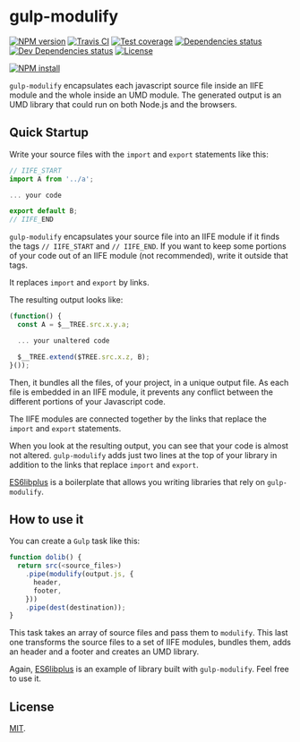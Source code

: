# gulp-modulify

[![NPM version][npm-image]][npm-url]
[![Travis CI][travis-image]][travis-url]
[![Test coverage][coveralls-image]][coveralls-url]
[![Dependencies status][dependencies-image]][dependencies-url]
[![Dev Dependencies status][devdependencies-image]][devdependencies-url]
[![License][license-image]](LICENSE.md)
<!--- [![node version][node-image]][node-url] -->

[![NPM install][npm-install-image]][npm-install-url]

`gulp-modulify` encapsulates each javascript source file inside an IIFE module and the whole inside an UMD module. The generated output is an UMD library that could run on both Node.js and the browsers.


## Quick Startup

Write your source files with the `import` and `export` statements like this:

```javascript
// IIFE_START
import A from '../a';

... your code

export default B;
// IIFE_END
```

`gulp-modulify` encapsulates your source file into an IIFE module if it finds the tags `// IIFE_START` and `// IIFE_END`. If you want to keep some portions of your code out of an IIFE module (not recommended), write it outside that tags.

It replaces `import` and `export` by links.

The resulting output looks like:

```javascript
(function() {
  const A = $__TREE.src.x.y.a;

  ... your unaltered code

  $__TREE.extend($TREE.src.x.z, B);
}());
```

Then, it bundles all the files, of your project, in a unique output file. As each file is embedded in an IIFE module, it prevents any conflict between the different portions of your Javascript code.

The IIFE modules are connected together by the links that replace the `import` and `export` statements.

When you look at the resulting output, you can see that your code is almost not altered. `gulp-modulify` adds just two lines at the top of your library in addition to the links that replace `import` and `export`.

[ES6libplus](https://www.npmjs.com/package/@mobilabs/es6libplus) is a boilerplate that allows you writing libraries that rely on `gulp-modulify`.


## How to use it

You can create a `Gulp` task like this:

```javascript
function dolib() {
  return src(<source_files>)
    .pipe(modulify(output.js, {
      header,
      footer,
    }))
    .pipe(dest(destination));
}
```

This task takes an array of source files and pass them to `modulify`. This last one transforms the source files to a set of IIFE modules, bundles them, adds an header and a footer and creates an UMD library.

Again, [ES6libplus](https://www.npmjs.com/package/@mobilabs/es6libplus) is an example of library built with `gulp-modulify`. Feel free to use it.


## License

[MIT](LICENSE.md).

<!--- URls -->

[npm-image]: https://img.shields.io/npm/v/gulp-modulify.svg?style=flat-square
[npm-install-image]: https://nodei.co/npm/gulp-modulify.png?compact=true
[node-image]: https://img.shields.io/badge/node.js-%3E=_0.10-green.svg?style=flat-square
[download-image]: https://img.shields.io/npm/dm/gulp-modulify.svg?style=flat-square
[travis-image]: https://img.shields.io/travis/jclo/gulp-modulify.svg?style=flat-square
[coveralls-image]: https://img.shields.io/coveralls/jclo/gulp-modulify/master.svg?style=flat-square
[dependencies-image]: https://david-dm.org/jclo/gulp-modulify/status.svg?theme=shields.io
[devdependencies-image]: https://david-dm.org/jclo/gulp-modulify/dev-status.svg?theme=shields.io
[license-image]: https://img.shields.io/npm/l/gulp-modulify.svg?style=flat-square

[npm-url]: https://www.npmjs.com/package/gulp-modulify
[npm-install-url]: https://nodei.co/npm/gulp-modulify
[node-url]: http://nodejs.org/download
[download-url]: https://www.npmjs.com/package/gulp-modulify
[travis-url]: https://travis-ci.org/jclo/gulp-modulify
[coveralls-url]: https://coveralls.io/github/jclo/gulp-modulify?branch=master
[dependencies-url]: https://david-dm.org/jclo/gulp-modulify
[devdependencies-url]: https://david-dm.org/jclo/gulp-modulify?type=dev
[license-url]: http://opensource.org/licenses/MIT
